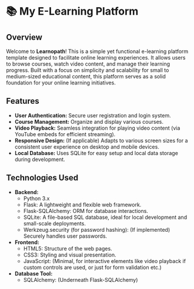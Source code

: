 # 📚 My E-Learning Platform

## Overview

Welcome to **Learnopath**! This is a simple yet functional e-learning platform template designed to facilitate online learning experiences. It allows users to browse courses, watch video content, and manage their learning progress. Built with a focus on simplicity and scalability for small to medium-sized educational content, this platform serves as a solid foundation for your online learning initiatives.

## Features

* **User Authentication:** Secure user registration and login system.
* **Course Management:** Organize and display various courses.
* **Video Playback:** Seamless integration for playing video content (via YouTube embeds for efficient streaming).
* **Responsive Design:** (If applicable) Adapts to various screen sizes for a consistent user experience on desktop and mobile devices.
* **Local Database:** Uses SQLite for easy setup and local data storage during development.

## Technologies Used

* **Backend:**
    * Python 3.x
    * Flask: A lightweight and flexible web framework.
    * Flask-SQLAlchemy: ORM for database interactions.
    * SQLite: A file-based SQL database, ideal for local development and small-scale deployments.
    * Werkzeug.security (for password hashing): (If implemented) Securely handles user passwords.
* **Frontend:**
    * HTML5: Structure of the web pages.
    * CSS3: Styling and visual presentation.
    * JavaScript: (Minimal, for interactive elements like video playback if custom controls are used, or just for form validation etc.)
* **Database Tool:**
    * SQLAlchemy: (Underneath Flask-SQLAlchemy)
